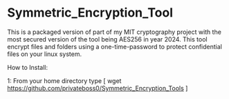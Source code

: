 # Symmetric_Encryption_Tool
This is a packaged version of part of my MIT cryptography project with the most secured version of the tool being AES256 in year 2024.
This tool encrypt files and folders using a one-time-password to protect confidential files on your linux system.

How to Install:

1: From your home directory type [ wget https://github.com/privateboss0/Symmetric_Encryption_Tools ]
